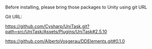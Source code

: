 Before installing, please bring those packages to Unity using git URL

Git URL:

https://github.com/Cysharp/UniTask.git?path=src/UniTask/Assets/Plugins/UniTask#2.5.10

https://github.com/AlbertoVosgerau/DDElements.git#0.1.0
